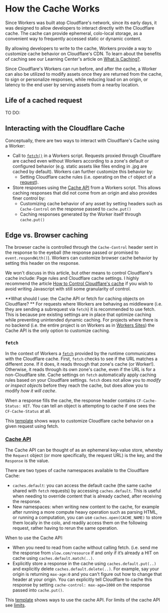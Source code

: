 # How the Cache Works

Since Workers was built atop Cloudflare's network, since its early days, it was designed to allow developers to interact directly with the Cloudflare cache. The cache can provide ephemeral, colo-local storage, as a convenient way to frequently accessed static or dynamic content. 

By allowing developers to write to the cache, Workers provide a way to customize cache behavior on Cloudflare's CDN. To learn about the benefits of caching see our Learning Center's article on [What is Caching?](https://www.cloudflare.com/learning/cdn/what-is-caching/). 

Since Cloudflare's Workers can run before, and after the cache, a Worker can also be utilized to modify assets once they are returned from the cache, to sign or personalize responses, while reducing load on an origin, or latency to the end user by serving assets from a nearby location. 

## Life of a cached request

TO DO: 

## Interacting with the Cloudflare Cache

Conceptually, there are two ways to interact with Cloudflare's Cache using a Worker:

- Call to [`fetch()`](/reference/apis/fetch) in a Workers script. Requests proxied through Cloudflare are cached even without Workers according to a zone's default or configured behavior (e.g. static assets like files ending in .jpg are cached by default). Workers can further customize this behavior by:
  - Setting Cloudflare cache rules (i.e. operating on the `cf` object of a [request](/reference/apis/request/)).
- Store responses using the [Cache API](/reference/apis/cache) from a Workers script. This allows caching responses that did not come from an origin and also provides finer control by:
  - Customizing cache behavior of any asset by setting headers such as `Cache-Control` on the response passed to `cache.put()`
  - Caching responses generated by the Worker itself through `cache.put()`

## Edge vs. Browser caching

The browser cache is controlled through the `Cache-Control` header sent in the response to the eyeball (the response passed or promised to `event.respondWith()`). Workers can customize browser cache behavior by setting this header on the response.

We won't discuss in this article, but other means to control Cloudflare's cache include: Page rules and Cloudflare cache settings. I highly recommend the article [How to Control Cloudflare's cache](https://support.cloudflare.com/hc/en-us/articles/202775670) if you wish to avoid writing Javascript with still some granularity of control.

**What should I use: the Cache API or fetch for caching objects on Cloudflare? **
For requests where Workers are behaving as middleware (i.e. they are sending a subrequest via `fetch`) it is recommended to use fetch. This is because pre existing settings are in place that optimize caching while preventing unintended dynamic caching. For projects where there is no backend (i.e. the entire project is on Workers as in [Workers Sites](/sites)) the Cache API is the only option to customize caching.

### `fetch`

In the context of Workers a [`fetch`](/reference/apis/fetch) provided by the runtime communicates with the Cloudflare cache. First, `fetch` checks to see if the URL matches a different zone. If it does, it reads through that zone's cache (or Worker!). Otherwise, it reads through its own zone's cache, even if the URL is for a non-Cloudflare site. Cache settings on `fetch` automatically apply caching rules based on your Cloudflare settings. `fetch` does not allow you to _modify or inspect objects_ before they reach the cache, but does allow you to modify _how it will cache_.

When a response fills the cache, the response header contains `CF-Cache-Status: HIT`. You can tell an object is attempting to cache if one sees the `CF-Cache-Status` at all.

This [template](/templates/pages/cache_ttl) shows ways to customize Cloudflare cache behavior on a given request using fetch.

### [Cache API](/reference/apis/cache)

The Cache API can be thought of as an ephemeral key-value store, whereby the `Request` object (or more specifically, the request URL) is the key, and the `Response` is the value. 


There are two types of cache namespaces available to the Cloudflare Cache: 

- `caches.default`: you can access the default cache (the same cache shared with `fetch` requests) by accessing `caches.default`. This is useful when needing to override content that is already cached, after receiving the response. 
- New namespaces: when writing new content to the cache, for example after running a more compute heavy operation such as parsing HTML, or running a computation, you can use `caches.open(CACHE_NAME)` to store them locally in the colo, and readily access them on the following request, rather having to rerun the same operation. 

When to use the Cache API:

- When you need to read from cache without calling fetch. (i.e. send me the response from `slow.com/resource` if and only if it’s already a HIT on cache using `caches.default.match(..)`.
- Explicitly store a response in the cache using `caches.default.put(..)` and explicitly delete `caches.default.delete(..)`. For example, say your origin is returning `max-age:0` and you can't figure out how to change that header at your origin. You can explicitly tell Cloudflare to cache this response by setting `cache-control: max-age=1000` on the response passed into `cache.put()`.

This [template](/templates/pages/cache_api) shows ways to use the cache API. For limits of the cache API see [limits](/about/limits#cache-api).